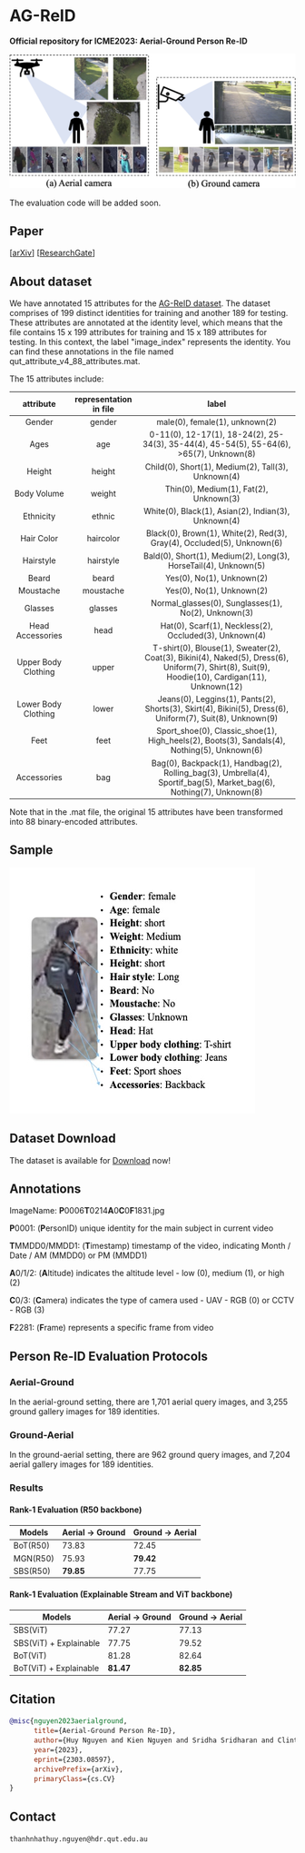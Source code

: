 # AG-ReID

**Official repository for ICME2023: Aerial-Ground Person Re-ID**

![](imgs/samples.jpg)

The evaluation code will be added soon.

## Paper

[[arXiv](https://arxiv.org/abs/2303.08597v3)] [[ResearchGate](https://www.researchgate.net/publication/369266098_Aerial-Ground_Person_Re-ID)]

## About dataset
We have annotated 15 attributes for the [AG-ReID dataset](https://drive.google.com/file/d/1p4pezNgTb681Gi3UcvOHXB5zYMo7qvpY/view?usp=sharing). The dataset comprises of 199 distinct identities for training and another 189 for testing. These attributes are annotated at the identity level, which means that the file contains 15 x 199 attributes for training and 15 x 189 attributes for testing. In this context, the label "image_index" represents the identity. You can find these annotations in the file named qut_attribute_v4_88_attributes.mat.

The 15 attributes include:

| attribute | representation in file | label |
| :----: | :----: | :----: |
| Gender | gender | male(0), female(1), unknown(2) |
| Ages | age | 0-11(0), 12-17(1), 18-24(2), 25-34(3), 35-44(4), 45-54(5), 55-64(6), >65(7), Unknown(8) |
| Height | height | Child(0), Short(1), Medium(2), Tall(3), Unknown(4) |
| Body Volume | weight | Thin(0), Medium(1), Fat(2), Unknown(3) |
| Ethnicity | ethnic | White(0), Black(1), Asian(2), Indian(3), Unknown(4) |
| Hair Color | haircolor | Black(0), Brown(1), White(2), Red(3), Gray(4), Occluded(5), Unknown(6) |
| Hairstyle | hairstyle | Bald(0), Short(1), Medium(2), Long(3), HorseTail(4), Unknown(5) |
| Beard | beard | Yes(0), No(1), Unknown(2) |
| Moustache | moustache | Yes(0), No(1), Unknown(2) |
| Glasses | glasses | Normal_glasses(0), Sunglasses(1), No(2), Unknown(3) |
| Head Accessories | head | Hat(0), Scarf(1), Neckless(2), Occluded(3), Unknown(4) |
| Upper Body Clothing | upper | T-shirt(0), Blouse(1), Sweater(2), Coat(3), Bikini(4), Naked(5), Dress(6), Uniform(7), Shirt(8), Suit(9), Hoodie(10), Cardigan(11), Unknown(12) |
| Lower Body Clothing | lower | Jeans(0), Leggins(1), Pants(2), Shorts(3), Skirt(4), Bikini(5), Dress(6), Uniform(7), Suit(8), Unknown(9) |
| Feet | feet | Sport_shoe(0), Classic_shoe(1), High_heels(2), Boots(3), Sandals(4), Nothing(5), Unknown(6) |
| Accessories | bag | Bag(0), Backpack(1), Handbag(2), Rolling_bag(3), Umbrella(4), Sportif_bag(5), Market_bag(6), Nothing(7), Unknown(8) |

Note that in the .mat file, the original 15 attributes have been transformed into 88 binary-encoded attributes. 

## Sample

![](imgs/sample_image.jpg)

## Dataset Download

The dataset is available for [Download](https://drive.google.com/file/d/1p4pezNgTb681Gi3UcvOHXB5zYMo7qvpY/view?usp=sharing) now!



## Annotations

ImageName: **P**0006**T**0214**A**0**C**0**F**1831.jpg

**P**0001: (**P**ersonID) unique identity for the main subject in current video

**T**MMDD0/MMDD1: (**T**imestamp) timestamp of the video, indicating Month / Date / AM (MMDD0) or PM (MMDD1)

**A**0/1/2: (**A**ltitude) indicates the altitude level - low (0), medium (1), or high (2)

**C**0/3: (**C**amera) indicates the type of camera used - UAV - RGB (0) or CCTV - RGB (3)

**F**2281: (**F**rame) represents a specific frame from video


## Person Re-ID Evaluation Protocols

### Aerial-Ground

In the aerial-ground setting, there are 1,701 aerial query images, and  3,255 ground gallery images for 189 identities.

### Ground-Aerial

In the ground-aerial setting, there are 962 ground query images, and 7,204 aerial gallery images for 189 identities.

### Results

#### Rank-1 Evaluation (R50 backbone)

| Models   | Aerial &#8594;  Ground | Ground &#8594; Aerial |
|----------|------------------------|-----------------------|
| BoT(R50) | 73.83                  | 72.45                 |
| MGN(R50) | 75.93                  | **79.42**             |
| SBS(R50) | **79.85**              | 77.75                 |

#### Rank-1 Evaluation (Explainable Stream and ViT backbone)

| Models                  | Aerial &#8594; Ground | Ground &#8594; Aerial  |
|-------------------------| ------------------------- | ------------------------- |
| SBS(ViT)                | 77.27                     | 77.13                     |
| SBS(ViT)  +  Explainable | 77.75                     | 79.52                     |
| BoT(ViT)                | 81.28                     | 82.64                     |
| BoT(ViT) + Explainable  | **81.47**                 | **82.85**                 |


## Citation

```bibtex
@misc{nguyen2023aerialground,
      title={Aerial-Ground Person Re-ID}, 
      author={Huy Nguyen and Kien Nguyen and Sridha Sridharan and Clinton Fookes},
      year={2023},
      eprint={2303.08597},
      archivePrefix={arXiv},
      primaryClass={cs.CV}
}
```

## Contact

`thanhnhathuy.nguyen@hdr.qut.edu.au`
